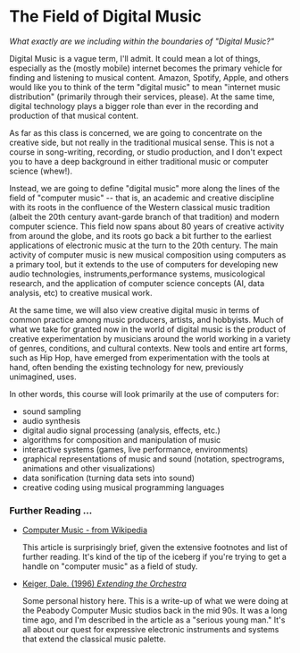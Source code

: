 <link href="../../markdown.css" rel="stylesheet"></link> 

# The Field of Digital Music
*What exactly are we including within the boundaries of "Digital Music?"*

Digital Music is a vague term, I'll admit. It could mean a lot of things, especially as the (mostly mobile) internet becomes the primary vehicle for finding and listening to musical content. Amazon, Spotify, Apple, and others would like you to think of the term "digital music" to mean "internet music distribution" (primarily through their services, please). At the same time, digital technology plays a bigger role than ever in the recording and production of that musical content.

As far as this class is concerned, we are going to concentrate on the creative side, but not really in the traditional musical sense. This is not a course in song-writing, recording, or studio production, and I don't expect you to have a deep background in either traditional music or computer science (whew!).

Instead, we are going to define "digital music" more along the lines of the field of "computer music" -- that is, an academic and creative discipline with its roots in the confluence of the Western classical music tradition (albeit the 20th century avant-garde branch of that tradition) and modern computer science. This field now spans about 80 years of creative activity from around the globe, and its roots go back a bit further to the earliest applications of electronic music at the turn to the 20th century. The main activity of computer music is new musical composition using computers as a primary tool, but it extends to the use of computers for developing new audio technologies, instruments,performance systems, musicological research, and the application of computer science concepts (AI, data analysis, etc) to creative musical work.

At the same time, we will also view creative digital music in terms of common practice among music producers, artists, and hobbyists. Much of what we take for granted now in the world of digital music is the product of creative experimentation by musicians around the world working in a variety of genres, conditions, and cultural contexts. New tools and entire art forms, such as Hip Hop, have emerged from experimentation with the tools at hand, often bending the existing technology for new, previously unimagined, uses.

In other words, this course will look primarily at the use of computers for:

* sound sampling
* audio synthesis 
* digital audio signal processing (analysis, effects, etc.)
* algorithms for composition and manipulation of music
* interactive systems (games, live performance, environments)
* graphical representations of music and sound (notation, spectrograms, animations and other visualizations)
* data sonification (turning data sets into sound)
* creative coding using musical programming languages

### Further Reading ...

* <a href="https://en.wikipedia.org/wiki/Computer_music">Computer Music - from Wikipedia</a>

    This article is surprisingly brief, given the extensive footnotes and list of further reading. It's kind of the tip of the iceberg if you're trying to get a handle on "computer music" as a field of study.  

* <a href="https://pages.jh.edu/jhumag/996web/compute.html">Keiger, Dale. (1996) *Extending the Orchestra*</a>
    
    Some personal history here. This is a write-up of what we were doing at the Peabody Computer Music studios back in the mid 90s. It was a long time ago, and I'm described in the article as a "serious young man." It's all about our quest for expressive electronic instruments and systems that extend the classical music palette.
 

  
